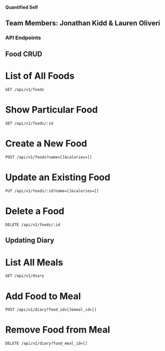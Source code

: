 #### Quantified Self

## Team Members: Jonathan Kidd & Lauren Oliveri

### API Endpoints

## Food CRUD

# List of All Foods

`GET /api/v1/foods`

# Show Particular Food

`GET /api/v1/foods/:id`

# Create a New Food

`POST /api/v1/foods?name=[]&calories=[]`

# Update an Existing Food

`PUT /api/v1/foods/:id?name=[]&calories=[]`

# Delete a Food

`DELETE /api/v1/foods/:id`

## Updating Diary

# List All Meals

`GET /api/v1/diary`

# Add Food to Meal

`POST /api/v1/diary?food_id=[]&meal_id=[]`

# Remove Food from Meal

`DELETE /api/v1/diary?food_meal_id=[]`


